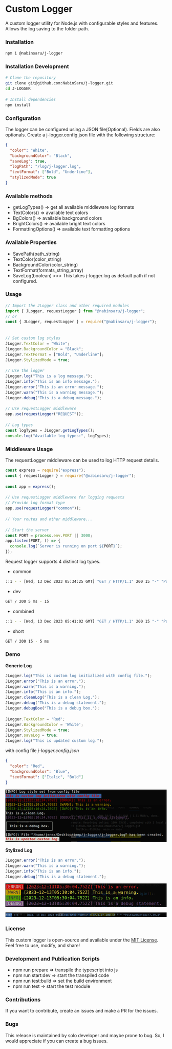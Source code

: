 # Custom Logger
A custom logger utility for Node.js with configurable styles and features. Allows the log saving to the folder path.

### Installation
```bash
npm i @nabinsaru/j-logger
```

### Installation Development
```bash
# Clone the repository
git clone git@github.com:NabinSaru/j-logger.git
cd J-LOGGER

# Install dependencies
npm install
```

### Configuration
The logger can be configured using a JSON file(Optional). Fields are also optionals. Create a j-logger.config.json file with the following structure:

```json
{
  "color": "White",
  "backgroundColor": "Black",
  "saveLog": true,
  "logPath": "/log/j-logger.log",
  "textFormat": ["Bold", "Underline"],
  "stylizedMode": true
}
```

### Available methods
- getLogTypes() => get all available middleware log formats
- TextColors() => available text colors
- BgColors() => available background colors
- BrightColors() => available bright text colors
- FormattingOptions() => available text formatting options

### Available Properties
- SavePath(path_string)
- TextColor(color_string)
- BackgroundColor(color_string)
- TextFormat(formats_string_array)
- SaveLog(boolean) >>> This takes j-logger.log as default path if not configured.

### Usage
```javascript
// Import the JLogger class and other required modules
import { JLogger, requestLogger } from "@nabinsaru/j-logger";
// or
const { JLogger, requestLogger } = require("@nabinsaru/j-logger");


// Set custom log styles
JLogger.TextColor = "White";
JLogger.BackgroundColor = "Black";
JLogger.TextFormat = ["Bold", "Underline"];
JLogger.StylizedMode = true;

// Use the logger
JLogger.log("This is a log message.");
JLogger.info("This is an info message.");
JLogger.error("This is an error message.");
JLogger.warn("This is a warning message.");
JLogger.debug("This is a debug message.");

// Use requestLogger middleware
app.use(requestLogger("REQUEST"));

// Log types
const logTypes = JLogger.getLogTypes();
console.log("Available log types:", logTypes);
```

### Middleware Usage
The requestLogger middleware can be used to log HTTP request details.

```javascript
const express = require("express");
const { requestLogger } = require("@nabinsaru/j-logger");

const app = express();

// Use requestLogger middleware for logging requests
// Provide log format type
app.use(requestLogger("common"));

// Your routes and other middleware...

// Start the server
const PORT = process.env.PORT || 3000;
app.listen(PORT, () => {
  console.log(`Server is running on port ${PORT}`);
});
```

Request logger supports 4 distinct log types.
- common
```sh
::1 - - [Wed, 13 Dec 2023 05:34:25 GMT] "GET / HTTP/1.1" 200 15 "-" "PostmanRuntime/7.29.4"
```

- dev
```sh
GET / 200 5 ms - 15
```

- combined
```sh
::1 - - [Wed, 13 Dec 2023 05:41:02 GMT] "GET / HTTP/1.1" 200 15 "-" "PostmanRuntime/7.29.4"
```

- short
```sh
GET / 200 15 - 5 ms
```

### Demo
**Generic Log**
```javascript
JLogger.log("This is custom log initialized with config file.");
JLogger.error("This is an error.");
JLogger.warn("This is a warning.");
JLogger.info("This is an info.");
JLogger.cleanLog("This is a clean Log.");
JLogger.debug("This is a debug statement.");
JLogger.debugBox("This is a debug box.");

JLogger.TextColor = 'Red';
JLogger.BackgroundColor = 'White';
JLogger.StylizedMode = true;
JLogger.saveLog = true;
JLogger.log("This is updated custom log.");
```

with config file *j-logger.config.json*
```json
{
  "color": "Red",
  "backgroundColor": "Blue",
  "textFormat": ["Italic", "Bold"]
}
```

![Generic Log](https://github.com/NabinSaru/j-logger/blob/demo/images/generic_log.png)

**Stylized Log**
```javascript
JLogger.error("This is an error.");
JLogger.warn("This is a warning.");
JLogger.info("This is an info.");
JLogger.debug("This is a debug statement.");
```
![Stylized Log](https://github.com/NabinSaru/j-logger/blob/demo/images/stylized_log.png)

![Stylized middleware Log](https://github.com/NabinSaru/j-logger/blob/demo/images/stylized_middleware_log.png)

### License
This custom logger is open-source and available under the [MIT License](https://opensource.org/license/mit/). Feel free to use, modify, and share!

### Development and Publication Scripts
- npm run prepare => transpile the typescript into js
- npm run start:dev => start the transpiled code
- npm run test:build => set the build environment
- npm run test => start the test module

### Contributions
If you want to contribute, create an issues and make a PR for the issues.

### Bugs
This release is maintained by solo developer and maybe prone to bug. So, I would appreciate if you can create a bug issues.
